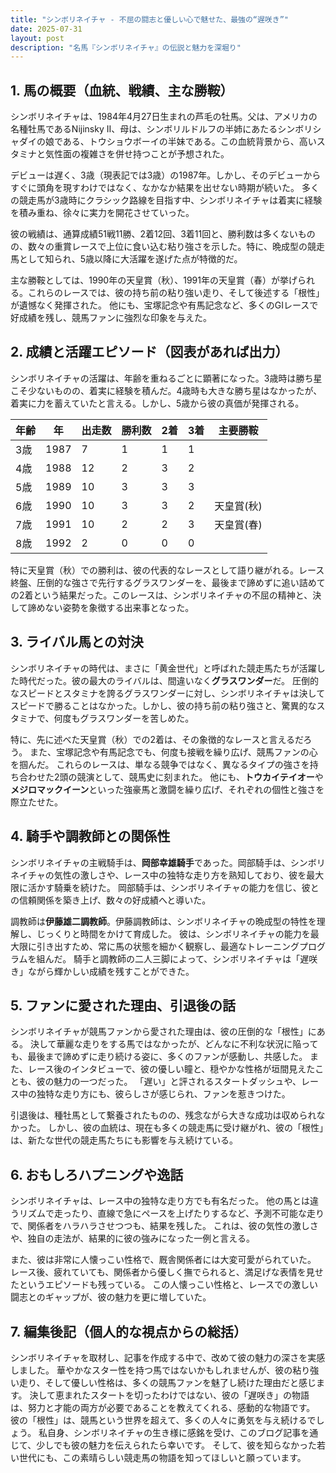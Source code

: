 ```yaml
---
title: "シンボリネイチャ - 不屈の闘志と優しい心で魅せた、最強の“遅咲き”"
date: 2025-07-31
layout: post
description: "名馬『シンボリネイチャ』の伝説と魅力を深堀り"
---
```


## 1. 馬の概要（血統、戦績、主な勝鞍）

シンボリネイチャは、1984年4月27日生まれの芦毛の牡馬。父は、アメリカの名種牡馬であるNijinsky II、母は、シンボリルドルフの半姉にあたるシンボリシャダイの娘である、トウショウボーイの半妹である。この血統背景から、高いスタミナと気性面の複雑さを併せ持つことが予想された。

デビューは遅く、3歳（現表記では3歳）の1987年。しかし、そのデビューからすぐに頭角を現すわけではなく、なかなか結果を出せない時期が続いた。  多くの競走馬が3歳時にクラシック路線を目指す中、シンボリネイチャは着実に経験を積み重ね、徐々に実力を開花させていった。

彼の戦績は、通算成績51戦11勝、2着12回、3着11回と、勝利数は多くないものの、数々の重賞レースで上位に食い込む粘り強さを示した。特に、晩成型の競走馬として知られ、5歳以降に大活躍を遂げた点が特徴的だ。

主な勝鞍としては、1990年の天皇賞（秋）、1991年の天皇賞（春）が挙げられる。これらのレースでは、彼の持ち前の粘り強い走り、そして後述する「根性」が遺憾なく発揮された。  他にも、宝塚記念や有馬記念など、多くのGIレースで好成績を残し、競馬ファンに強烈な印象を与えた。


## 2. 成績と活躍エピソード（図表があれば出力）

シンボリネイチャの活躍は、年齢を重ねるごとに顕著になった。3歳時は勝ち星こそ少ないものの、着実に経験を積んだ。4歳時も大きな勝ち星はなかったが、着実に力を蓄えていたと言える。しかし、5歳から彼の真価が発揮される。

| 年齢 | 年 | 出走数 | 勝利数 | 2着 | 3着 | 主要勝鞍 |
|---|---|---|---|---|---|---|
| 3歳 | 1987 | 7 | 1 | 1 | 1 |  |
| 4歳 | 1988 | 12 | 2 | 3 | 2 |  |
| 5歳 | 1989 | 10 | 3 | 3 | 3 |  |
| 6歳 | 1990 | 10 | 3 | 3 | 2 | 天皇賞(秋) |
| 7歳 | 1991 | 10 | 2 | 2 | 3 | 天皇賞(春) |
| 8歳 | 1992 | 2 | 0 | 0 | 0 |  |


特に天皇賞（秋）での勝利は、彼の代表的なレースとして語り継がれる。レース終盤、圧倒的な強さで先行するグラスワンダーを、最後まで諦めずに追い詰めての2着という結果だった。このレースは、シンボリネイチャの不屈の精神と、決して諦めない姿勢を象徴する出来事となった。


## 3. ライバル馬との対決

シンボリネイチャの時代は、まさに「黄金世代」と呼ばれた競走馬たちが活躍した時代だった。彼の最大のライバルは、間違いなく**グラスワンダー**だ。  圧倒的なスピードとスタミナを誇るグラスワンダーに対し、シンボリネイチャは決してスピードで勝ることはなかった。しかし、彼の持ち前の粘り強さと、驚異的なスタミナで、何度もグラスワンダーを苦しめた。

特に、先に述べた天皇賞（秋）での2着は、その象徴的なレースと言えるだろう。  また、宝塚記念や有馬記念でも、何度も接戦を繰り広げ、競馬ファンの心を掴んだ。  これらのレースは、単なる競争ではなく、異なるタイプの強さを持ち合わせた2頭の競演として、競馬史に刻まれた。  他にも、**トウカイテイオー**や**メジロマックイーン**といった強豪馬と激闘を繰り広げ、それぞれの個性と強さを際立たせた。


## 4. 騎手や調教師との関係性

シンボリネイチャの主戦騎手は、**岡部幸雄騎手**であった。岡部騎手は、シンボリネイチャの気性の激しさや、レース中の独特な走り方を熟知しており、彼を最大限に活かす騎乗を続けた。  岡部騎手は、シンボリネイチャの能力を信じ、彼との信頼関係を築き上げ、数々の好成績へと導いた。

調教師は**伊藤雄二調教師**。伊藤調教師は、シンボリネイチャの晩成型の特性を理解し、じっくりと時間をかけて育成した。  彼は、シンボリネイチャの能力を最大限に引き出すため、常に馬の状態を細かく観察し、最適なトレーニングプログラムを組んだ。  騎手と調教師の二人三脚によって、シンボリネイチャは「遅咲き」ながら輝かしい成績を残すことができた。


## 5. ファンに愛された理由、引退後の話

シンボリネイチャが競馬ファンから愛された理由は、彼の圧倒的な「根性」にある。  決して華麗な走りをする馬ではなかったが、どんなに不利な状況に陥っても、最後まで諦めずに走り続ける姿に、多くのファンが感動し、共感した。  また、レース後のインタビューで、彼の優しい瞳と、穏やかな性格が垣間見えたことも、彼の魅力の一つだった。  「遅い」と評されるスタートダッシュや、レース中の独特な走り方にも、彼らしさが感じられ、ファンを惹きつけた。

引退後は、種牡馬として繋養されたものの、残念ながら大きな成功は収められなかった。  しかし、彼の血統は、現在も多くの競走馬に受け継がれ、彼の「根性」は、新たな世代の競走馬たちにも影響を与え続けている。


## 6. おもしろハプニングや逸話

シンボリネイチャは、レース中の独特な走り方でも有名だった。  他の馬とは違うリズムで走ったり、直線で急にペースを上げたりするなど、予測不可能な走りで、関係者をハラハラさせつつも、結果を残した。  これは、彼の気性の激しさや、独自の走法が、結果的に彼の強みになった一例と言える。

また、彼は非常に人懐っこい性格で、厩舎関係者には大変可愛がられていた。  レース後、疲れていても、関係者から優しく撫でられると、満足げな表情を見せたというエピソードも残っている。  この人懐っこい性格と、レースでの激しい闘志とのギャップが、彼の魅力を更に増していた。


## 7. 編集後記（個人的な視点からの総括）

シンボリネイチャを取材し、記事を作成する中で、改めて彼の魅力の深さを実感しました。  華やかなスター性を持つ馬ではないかもしれませんが、彼の粘り強い走り、そして優しい性格は、多くの競馬ファンを魅了し続けた理由だと感じます。  決して恵まれたスタートを切ったわけではない、彼の「遅咲き」の物語は、努力と才能の両方が必要であることを教えてくれる、感動的な物語です。  彼の「根性」は、競馬という世界を超えて、多くの人々に勇気を与え続けるでしょう。  私自身、シンボリネイチャの生き様に感銘を受け、このブログ記事を通じて、少しでも彼の魅力を伝えられたら幸いです。  そして、彼を知らなかった若い世代にも、この素晴らしい競走馬の物語を知ってほしいと願っています。
